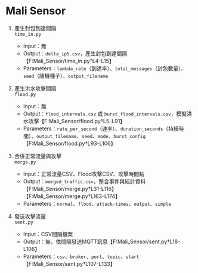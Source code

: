 # Mali Sensor

1. 產生封包到達間隔  
   `time_in.py`
   - Input：無
   - Output：`delta_ip5.csv`，產生封包到達間隔【F:Mali_Sensor/time_in.py†L4-L15】
   - Parameters：`lambda_rate`（到達率）、`total_messages`（封包數量）、`seed`（隨機種子）、`output_filename`

2. 產生洪水攻擊間隔  
   `flood.py`
   - Input：無
   - Output：`flood_intervals.csv` 或 `burst_flood_intervals.csv`，模擬洪水攻擊【F:Mali_Sensor/flood.py†L5-L91】
   - Parameters：`rate_per_second`（速率）、`duration_seconds`（持續時間）、`output_filename`、`seed`、`mode`、`burst_config`【F:Mali_Sensor/flood.py†L93-L106】

3. 合併正常流量與攻擊  
   `merge.py`
   - Input：正常流量CSV、Flood攻擊CSV、攻擊時間點
   - Output：`merged_traffic.csv`，整合事件與統計資料【F:Mali_Sensor/merge.py†L31-L116】【F:Mali_Sensor/merge.py†L163-L174】
   - Parameters：`normal`、`flood`、`attack-times`、`output`、`simple`

4. 發送攻擊流量  
   `sent.py`
   - Input：CSV間隔檔案
   - Output：無，依間隔發送MQTT訊息【F:Mali_Sensor/sent.py†L18-L106】
   - Parameters：`csv`、`broker`、`port`、`topic`、`start`【F:Mali_Sensor/sent.py†L107-L133】
